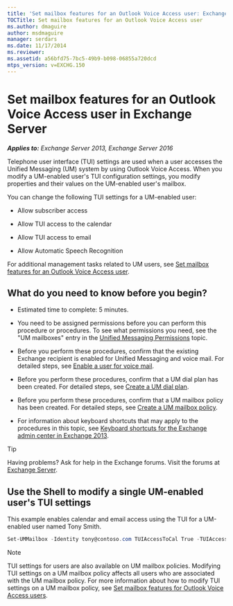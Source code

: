 ```yaml
---
title: 'Set mailbox features for an Outlook Voice Access user: Exchange 2013 Help'
TOCTitle: Set mailbox features for an Outlook Voice Access user
ms.author: dmaguire
author: msdmaguire
manager: serdars
ms.date: 11/17/2014
ms.reviewer:
ms.assetid: a56bfd75-7bc5-49b9-b098-06855a720dcd
mtps_version: v=EXCHG.150
---
```


# Set mailbox features for an Outlook Voice Access user in Exchange Server

_**Applies to:** Exchange Server 2013, Exchange Server 2016_

Telephone user interface (TUI) settings are used when a user accesses the Unified Messaging (UM) system by using Outlook Voice Access. When you modify a UM-enabled user's TUI configuration settings, you modify properties and their values on the UM-enabled user's mailbox.

You can change the following TUI settings for a UM-enabled user:

- Allow subscriber access

- Allow TUI access to the calendar

- Allow TUI access to email

- Allow Automatic Speech Recognition

For additional management tasks related to UM users, see [Set mailbox features for an Outlook Voice Access user](set-mailbox-features-for-a-user-exchange-2013-help.md).

## What do you need to know before you begin?

- Estimated time to complete: 5 minutes.

- You need to be assigned permissions before you can perform this procedure or procedures. To see what permissions you need, see the "UM mailboxes" entry in the [Unified Messaging Permissions](https://technet.microsoft.com/library/d326c3bc-8f33-434a-bf02-a83cc26a5498.aspx) topic.

- Before you perform these procedures, confirm that the existing Exchange recipient is enabled for Unified Messaging and voice mail. For detailed steps, see [Enable a user for voice mail](enable-a-user-for-voice-mail-exchange-2013-help.md).

- Before you perform these procedures, confirm that a UM dial plan has been created. For detailed steps, see [Create a UM dial plan](create-um-dial-plan-exchange-2013-help.md).

- Before you perform these procedures, confirm that a UM mailbox policy has been created. For detailed steps, see [Create a UM mailbox policy](create-um-mailbox-policy-exchange-2013-help.md).

- For information about keyboard shortcuts that may apply to the procedures in this topic, see [Keyboard shortcuts for the Exchange admin center in Exchange 2013](keyboard-shortcuts-in-the-exchange-admin-center-2013-help.md).

> [!TIP]
> Having problems? Ask for help in the Exchange forums. Visit the forums at [Exchange Server](https://go.microsoft.com/fwlink/p/?linkId=60612).

## Use the Shell to modify a single UM-enabled user's TUI settings

This example enables calendar and email access using the TUI for a UM-enabled user named Tony Smith.

```powershell
Set-UMMailbox -Identity tony@contoso.com TUIAccessToCal True -TUIAccessToEmail True -OperatorNumber 111111 -DisableMissedCallNotification False -AnonCallBlock True
```

> [!NOTE]
> TUI settings for users are also available on UM mailbox policies. Modifying TUI settings on a UM mailbox policy affects all users who are associated with the UM mailbox policy. For more information about how to modify TUI settings on a UM mailbox policy, see [Set mailbox features for Outlook Voice Access users](set-mailbox-features-for-users-exchange-2013-help.md).
